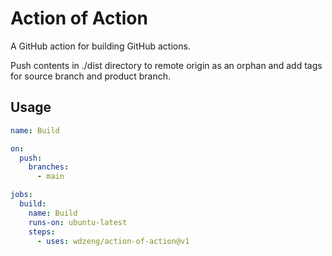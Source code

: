 # Action of Action

A GitHub action for building GitHub actions.

Push contents in ./dist directory to remote origin as an orphan and add tags for source branch and product branch.

## Usage

```yml
name: Build

on:
  push:
    branches:
      - main

jobs:
  build:
    name: Build
    runs-on: ubuntu-latest
    steps:
      - uses: wdzeng/action-of-action@v1
```
